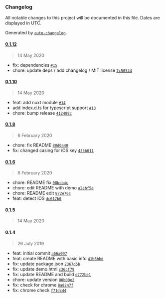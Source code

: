 ### Changelog

All notable changes to this project will be documented in this file. Dates are displayed in UTC.

Generated by [`auto-changelog`](https://github.com/CookPete/auto-changelog).

#### [0.1.12](https://github.com/ICJIA/vue-browser-detect-plugin/compare/0.1.10...0.1.12)

> 14 May 2020

- fix: dependencies [`#15`](https://github.com/ICJIA/vue-browser-detect-plugin/pull/15)
- chore: update deps / add changelog / MIT license [`7c50544`](https://github.com/ICJIA/vue-browser-detect-plugin/commit/7c50544fc833fa40f6810c51371aa98cbdf1646c)

#### [0.1.10](https://github.com/ICJIA/vue-browser-detect-plugin/compare/0.1.8...0.1.10)

> 14 May 2020

- feat: add nuxt module [`#14`](https://github.com/ICJIA/vue-browser-detect-plugin/pull/14)
- add index.d.ts for typescript support [`#13`](https://github.com/ICJIA/vue-browser-detect-plugin/pull/13)
- chore: bump release [`412489c`](https://github.com/ICJIA/vue-browser-detect-plugin/commit/412489c7624439660f7d806c0c2bb0367efb80c4)

#### [0.1.8](https://github.com/ICJIA/vue-browser-detect-plugin/compare/0.1.6...0.1.8)

> 6 February 2020

- chore: fix README [`80d0a40`](https://github.com/ICJIA/vue-browser-detect-plugin/commit/80d0a4016dc98061301ee0c519b8b66c09c4ff07)
- fix: changed casing for iOS key [`435b011`](https://github.com/ICJIA/vue-browser-detect-plugin/commit/435b011bb9da14b5e714b13a990a1109a72388a8)

#### [0.1.6](https://github.com/ICJIA/vue-browser-detect-plugin/compare/0.1.5...0.1.6)

> 6 February 2020

- chore: README fix [`08bcb4c`](https://github.com/ICJIA/vue-browser-detect-plugin/commit/08bcb4c1e351d0d1f78dba3078daec1d8fa17a7f)
- chore: edit README with demo [`a2ebf5e`](https://github.com/ICJIA/vue-browser-detect-plugin/commit/a2ebf5e28a97d32d762e6b3f3e91d7beb0047751)
- chore: README edit [`872e76c`](https://github.com/ICJIA/vue-browser-detect-plugin/commit/872e76c886ecd6342e55899f2844f91dd636d157)
- feat: detect iOS [`dc617b0`](https://github.com/ICJIA/vue-browser-detect-plugin/commit/dc617b094245bbf2cd798d6c00e17a70fc3bc33a)

#### [0.1.5](https://github.com/ICJIA/vue-browser-detect-plugin/compare/0.1.4...0.1.5)

> 14 May 2020

#### 0.1.4

> 26 July 2019

- feat: initial commit [`a66a097`](https://github.com/ICJIA/vue-browser-detect-plugin/commit/a66a097d0b11f3f5306821427e1dd18fb476ad63)
- feat: create README with basic info [`41b5bbd`](https://github.com/ICJIA/vue-browser-detect-plugin/commit/41b5bbd15ea68c7ee2c2039b746711e82f226820)
- fix: update package.json [`2367d5b`](https://github.com/ICJIA/vue-browser-detect-plugin/commit/2367d5b2b02f935a1e8454905b8eb989dda6aabf)
- fix: update demo.html [`c36cf79`](https://github.com/ICJIA/vue-browser-detect-plugin/commit/c36cf795a446b6ddb1509ebd0ecce9302e3c9ae6)
- fix: update README and build [`d772be1`](https://github.com/ICJIA/vue-browser-detect-plugin/commit/d772be1666f1a0950def645f37a5ec4c8c460914)
- chore: update version [`00b00e2`](https://github.com/ICJIA/vue-browser-detect-plugin/commit/00b00e2a4b3878ed620b61ed7d9903b1b0af8fdd)
- fix: check for chrome [`8a8247f`](https://github.com/ICJIA/vue-browser-detect-plugin/commit/8a8247fcc24ac5c2e9d897e6a354db5503f55688)
- fix: chrome check [`f71dc44`](https://github.com/ICJIA/vue-browser-detect-plugin/commit/f71dc4462adf14d78213c4fb8f54f5f21c3f86c7)
